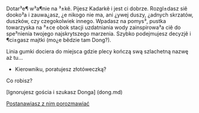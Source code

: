 Dotar³e¶ w³a¶nie na ³±kê. Pijesz Kadarkê i jest ci dobrze. Rozgl±dasz siê dooko³a
i zauwa¿asz, ¿e nikogo nie ma, ani ¿ywej duszy, ¿adnych skrzatów, duszków, czy 
czegokolwiek innego. Wpadasz na pomys³, pustka towarzyska na ³±ce obok stacji
uzdatniania wody zainspirowa³a ciê do spe³nienia twojego najskrytszego marzenia.
Szybko podejmujesz decyzjê i ¶ci±gasz majtki (mo¿e bêdzie tam Dong?).

Linia gumki dociera do miejsca gdzie plecy kończą swą szlachetną nazwę aż tu...
- Kierowniku, poratujesz złotóweczką?

Co robisz?

[Ignorujesz gościa i szukasz Donga] (dong.md)

[Postanawiasz z nim porozmawiać](lyk/lyk.md)




